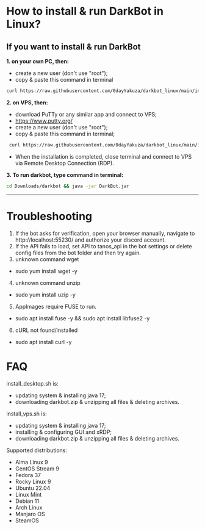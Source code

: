 # How to install & run DarkBot in Linux?

## If you want to install & run DarkBot
**1. on your own PC, then:**
- create a new user (don't use "root");
- copy & paste this command in terminal
```bash
curl https://raw.githubusercontent.com/0dayYakuza/darkbot_linux/main/install_desktop.sh | bash
```

**2. on VPS, then:**
- download PuTTy or any similar app and connect to VPS;
- https://www.putty.org/
- create a new user (don't use "root");
- copy & paste this command in terminal;
```bash
 curl https://raw.githubusercontent.com/0dayYakuza/darkbot_linux/main/install_vps.sh | bash
 ```
- When the installation is completed, close terminal and connect to VPS via Remote Desktop Connection (RDP).

**3. To run darkbot, type command in terminal:**
```bash
cd Downloads/darkbot && java -jar DarkBot.jar
```
---
# Troubleshooting
1. If the bot asks for verification, open your browser manually, navigate to http://localhost:55230/ and authorize your discord account.
2. If the API fails to load, set API to tanos_api in the bot settings or delete config files from the bot folder and then try again.
3. unknown command wget
- sudo yum install wget -y
4. unknown command unzip
- sudo yum install uzip -y
5. AppImages require FUSE to run.
- sudo apt install fuse -y && sudo apt install libfuse2 -y
6. cURL not found/installed
- sudo apt install curl -y
# FAQ
install_desktop.sh is:
- updating system & installing java 17;
- downloading darkbot.zip & unzipping all files & deleting archives.

install_vps.sh is:
- updating system & installing java 17;
- installing & configuring GUI and xRDP;
- downloading darkbot.zip & unzipping all files & deleting archives.

Supported distributions:
- Alma Linux 9
- CentOS Stream 9
- Fedora 37
- Rocky Linux 9
- Ubuntu 22.04
- Linux Mint
- Debian 11
- Arch Linux
- Manjaro OS
- SteamOS